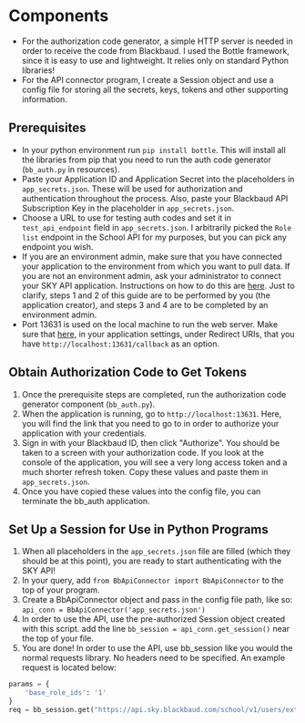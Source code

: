 # Components
- For the authorization code generator, a simple HTTP server is needed in order to receive the code from Blackbaud. I used the Bottle framework, since it is easy to use and lightweight. It relies only on standard Python libraries!
- For the API connector program, I create a Session object and use a config file for storing all the secrets, keys, tokens and other supporting information.

## Prerequisites
- In your python environment run `pip install bottle`. This will install all the libraries from pip that you need to run the auth code generator (`bb_auth.py` in resources).
- Paste your Application ID and Application Secret into the placeholders in `app_secrets.json`. These will be used for authorization and authentication throughout the process. Also, paste your Blackbaud API Subscription Key in the placeholder in `app_secrets.json`.
- Choose a URL to use for testing auth codes and set it in `test_api_endpoint` field in `app_secrets.json`. I arbitrarily picked the `Role list` endpoint in the School API for my purposes, but you can pick any endpoint you wish.
- If you are an environment admin, make sure that you have connected your application to the environment from which you want to pull data. If you are not an environment admin, ask your administrator to connect your SKY API application. Instructions on how to do this are [here](https://developer.blackbaud.com/skyapi/docs/createapp). Just to clarify, steps 1 and 2 of this guide are to be performed by you (the application creator), and steps 3 and 4 are to be completed by an environment admin.
- Port 13631 is used on the local machine to run the web server. Make sure that [here](https://developer.blackbaud.com/apps/), in your application settings, under Redirect URIs, that you have `http://localhost:13631/callback` as an option.

## Obtain Authorization Code to Get Tokens
1. Once the prerequisite steps are completed, run the authorization code generator component (`bb_auth.py`).
2. When the application is running, go to `http://localhost:13631`. Here, you will find the link that you need to go to in order to authorize your application with your credentials.
3. Sign in with your Blackbaud ID, then click "Authorize". You should be taken to a screen with your authorization code. If you look at the console of the application, you will see a very long access token and a much shorter refresh token. Copy these values and paste them in `app_secrets.json`.
4. Once you have copied these values into the config file, you can terminate the bb_auth application.

## Set Up a Session for Use in Python Programs
1. When all placeholders in the `app_secrets.json` file are filled (which they should be at this point), you are ready to start authenticating with the SKY API!
2. In your query, add `from BbApiConnector import BbApiConnector` to the top of your program.
3. Create a BbApiConnector object and pass in the config file path, like so: `api_conn = BbApiConnector('app_secrets.json')`
4. In order to use the API, use the pre-authorized Session object created with this script. add the line `bb_session = api_conn.get_session()` near the top of your file.
5. You are done! In order to use the API, use bb_session like you would the normal requests library. No headers need to be specified. An example request is located below:
```python
params = {
    'base_role_ids': '1'
}
req = bb_session.get("https://api.sky.blackbaud.com/school/v1/users/extended", params=params)
```